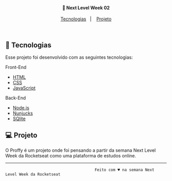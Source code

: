     
                                       
<h4 align="center">
  🚀 Next Level Week 02
</h4>

<p align="center">
  <a href="#rocket-tecnologias">Tecnologias</a>&nbsp;&nbsp;&nbsp;|&nbsp;&nbsp;&nbsp;
  <a href="#-projeto">Projeto</a>
</p>

<br>

## :rocket: Tecnologias

Esse projeto foi desenvolvido com as seguintes tecnologias:

Front-End

- [HTML](https://developer.mozilla.org/pt-BR/docs/Web/HTML/HTML5)
- [CSS](https://developer.mozilla.org/pt-BR/docs/Web/CSS)
- [JavaScript](https://developer.mozilla.org/pt-BR/docs/Web/JavaScript)

Back-End
- [Node.js](https://nodejs.org/en/)
- [Nunjucks](https://mozilla.github.io/nunjucks/)
- [SQlite](https://www.sqlite.org/index.html)






## 💻 Projeto

O Proffy é um projeto onde foi pensando a partir da semana Next Level Week da Rocketseat como uma plataforma de estudos online.



------

                                           Feito com ♥ na semana Next Level Week da Rocketseat 

